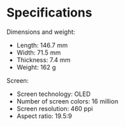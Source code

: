 # Specifications 

Dimensions and weight:

- Length: 146.7 mm
- Width: 71.5 mm
- Thickness: 7.4 mm
- Weight: 162 g

Screen:

- Screen technology: OLED
- Number of screen colors: 16 million
- Screen resolution: 460 ppi
- Aspect ratio: 19.5:9
